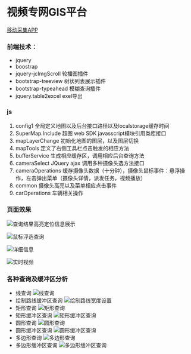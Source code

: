 # 视频专网GIS平台

[移动采集APP](https://github.com/zhanghao-blog/cameraInfoCollect)

### 前端技术：

- jquery
- boostrap
- jquery-jcImgScroll 轮播图插件
- bootstrap-treeview 树状列表展示插件
- bootstrap-typeahead 模糊查询插件
- jquery.table2excel exel导出

### js

1. config1 全局定义地图以及后台接口路径以及localstorage缓存时间
2. SuperMap.Include 超图 web SDK javasscript模块引用类库接口
3. mapLayerChange 初始化地图的图层，以及图层切换
4. mapTools 定义了右侧工具栏点击触发的相应方法
5. bufferService 生成相应缓存区，调用相应后台查询方法
6. cameraSelect JQuery ajax 调用多种摄像头选方法接口
7. cameraOperations 缓存摄像头数据（十分钟），摄像头鼠标事件：悬浮操作，左击弹出菜单（摄像头详情，派发任务，视频播放）
8. common 摄像头高亮以及菜单相应点击事件
9. carOperations 车辆相关操作

### 页面效果

![查询结果高亮定位信息展示](http://p13tmhwuq.bkt.clouddn.com/%E6%9F%A5%E8%AF%A2%E7%BB%93%E6%9E%9C%E9%AB%98%E4%BA%AE%E5%AE%9A%E4%BD%8D%E4%BF%A1%E6%81%AF%E5%B1%95%E7%A4%BA.png)

![鼠标浮选查询](http://p13tmhwuq.bkt.clouddn.com/%E9%BC%A0%E6%A0%87%E6%B5%AE%E9%80%89%E6%9F%A5%E8%AF%A2.png)

![详细信息](http://p13tmhwuq.bkt.clouddn.com/%E8%AF%A6%E7%BB%86%E4%BF%A1%E6%81%AF.png)

![实时视频](http://p13tmhwuq.bkt.clouddn.com/%E5%AE%9E%E6%97%B6%E8%A7%86%E9%A2%91.png)


### 各种查询及缓冲区分析
- 线查询
![线查询](http://p13tmhwuq.bkt.clouddn.com/%E7%BB%98%E5%88%B6%E8%B7%AF%E7%BA%BF%E6%9F%A5%E8%AF%A2.png)
- 绘制路线缓冲区查询
![绘制路线宽度设置](http://p13tmhwuq.bkt.clouddn.com/%E7%BB%98%E5%88%B6%E8%B7%AF%E7%BA%BF%E5%AE%BD%E5%BA%A6%E8%AE%BE%E7%BD%AE.png)
- 矩形查询
![矩形查询](http://p13tmhwuq.bkt.clouddn.com/%E7%9F%A9%E5%BD%A2%E6%9F%A5%E8%AF%A2.png)
- 矩形缓冲区查询
![矩形缓冲区查询](http://p13tmhwuq.bkt.clouddn.com/%E7%9F%A9%E5%BD%A2%E7%BC%93%E5%86%B2%E5%8C%BA%E6%9F%A5%E8%AF%A2.png)
- 圆形查询
![圆形查询](http://p13tmhwuq.bkt.clouddn.com/%E5%9C%86%E5%BD%A2%E6%9F%A5%E8%AF%A2.png)
- 圆形缓冲区查询
![圆形缓冲区查询](http://p13tmhwuq.bkt.clouddn.com/%E5%9C%86%E5%BD%A2%E7%BC%93%E5%86%B2%E5%8C%BA%E6%9F%A5%E8%AF%A2.png)
- 多边形查询
![多边形查询](http://p13tmhwuq.bkt.clouddn.com/%E5%A4%9A%E8%BE%B9%E5%BD%A2%E6%9F%A5%E8%AF%A2.png)
- 多边形缓冲区查询
![多边形缓冲区查询](http://p13tmhwuq.bkt.clouddn.com/%E5%A4%9A%E8%BE%B9%E5%BD%A2%E7%BC%93%E5%86%B2%E5%8C%BA%E6%9F%A5%E8%AF%A2.png)
